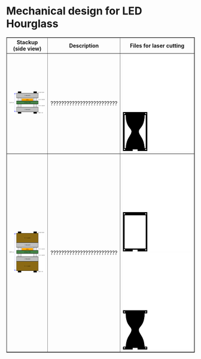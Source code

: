 Mechanical design for LED Hourglass
===================================

<table cellspacing="0" cellpadding="0" border="1" width="100%">
  <tr>
    <th>Stackup (side view)</th>
    <th>Description</th>
    <th>Files for laser cutting</th>
  </tr>
  <tr>
    <td><img width="100%" src="./Stackup.png"></td>
    <td>?????????????????????????</td>
    <td><img width="100%" src="./hourglass-panel.svg" alt="hourglass-panel.svg"></td>
  </tr>
  <tr>
    <td><img width="100%" src="./Stackup%20-%20Alternate.png"></td>
    <td>?????????????????????????</td>
    <td><img width="100%" src="./hourglass-frame.svg"><img width="100%" src="./hourglass-glass.svg"></td>
  </tr>
</table>
